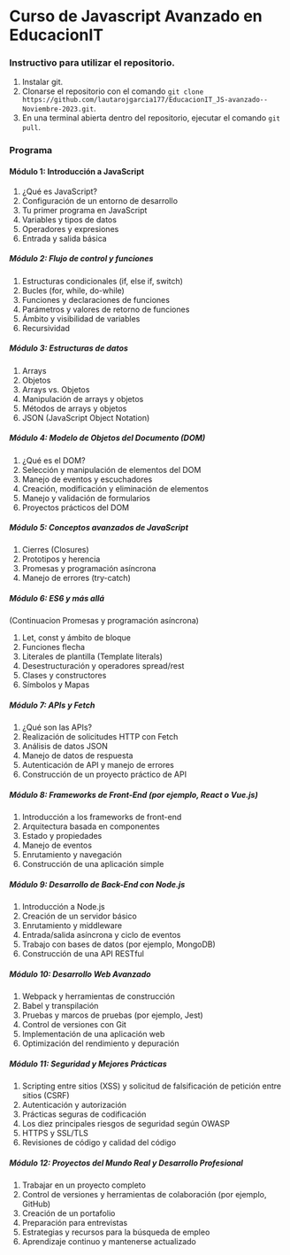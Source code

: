 # Curso de Javascript Avanzado en EducacionIT

### Instructivo para utilizar el repositorio.

1. Instalar git.
2. Clonarse el repositorio con el comando `git clone https://github.com/lautarojgarcia177/EducacionIT_JS-avanzado--Noviembre-2023.git`.
3. En una terminal abierta dentro del repositorio, ejecutar el comando `git pull`.

### Programa

#### Módulo 1: Introducción a JavaScript
1. ¿Qué es JavaScript?
2. Configuración de un entorno de desarrollo
3. Tu primer programa en JavaScript
4. Variables y tipos de datos
5. Operadores y expresiones
6. Entrada y salida básica

##### Módulo 2: Flujo de control y funciones
1. Estructuras condicionales (if, else if, switch)
2. Bucles (for, while, do-while)
3. Funciones y declaraciones de funciones
4. Parámetros y valores de retorno de funciones
5. Ámbito y visibilidad de variables
6. Recursividad

##### Módulo 3: Estructuras de datos
1. Arrays
2. Objetos
3. Arrays vs. Objetos
4. Manipulación de arrays y objetos
5. Métodos de arrays y objetos
6. JSON (JavaScript Object Notation)

##### Módulo 4: Modelo de Objetos del Documento (DOM)
1. ¿Qué es el DOM?
2. Selección y manipulación de elementos del DOM
3. Manejo de eventos y escuchadores
4. Creación, modificación y eliminación de elementos
5. Manejo y validación de formularios
6. Proyectos prácticos del DOM

##### Módulo 5: Conceptos avanzados de JavaScript
1. Cierres (Closures)
2. Prototipos y herencia
3. Promesas y programación asíncrona
4. Manejo de errores (try-catch)

##### Módulo 6: ES6 y más allá
(Continuacion Promesas y programación asíncrona)
1. Let, const y ámbito de bloque
2. Funciones flecha
3. Literales de plantilla (Template literals)
4. Desestructuración y operadores spread/rest
5. Clases y constructores
6. Símbolos y Mapas

##### Módulo 7: APIs y Fetch
1. ¿Qué son las APIs?
2. Realización de solicitudes HTTP con Fetch
3. Análisis de datos JSON
4. Manejo de datos de respuesta
5. Autenticación de API y manejo de errores
6. Construcción de un proyecto práctico de API

##### Módulo 8: Frameworks de Front-End (por ejemplo, React o Vue.js)
1. Introducción a los frameworks de front-end
2. Arquitectura basada en componentes
3. Estado y propiedades
4. Manejo de eventos
5. Enrutamiento y navegación
6. Construcción de una aplicación simple

##### Módulo 9: Desarrollo de Back-End con Node.js
1. Introducción a Node.js
2. Creación de un servidor básico
3. Enrutamiento y middleware
4. Entrada/salida asíncrona y ciclo de eventos
5. Trabajo con bases de datos (por ejemplo, MongoDB)
6. Construcción de una API RESTful

##### Módulo 10: Desarrollo Web Avanzado
1. Webpack y herramientas de construcción
2. Babel y transpilación
3. Pruebas y marcos de pruebas (por ejemplo, Jest)
4. Control de versiones con Git
5. Implementación de una aplicación web
6. Optimización del rendimiento y depuración

##### Módulo 11: Seguridad y Mejores Prácticas
1. Scripting entre sitios (XSS) y solicitud de falsificación de petición entre sitios (CSRF)
2. Autenticación y autorización
3. Prácticas seguras de codificación
4. Los diez principales riesgos de seguridad según OWASP
5. HTTPS y SSL/TLS
6. Revisiones de código y calidad del código

##### Módulo 12: Proyectos del Mundo Real y Desarrollo Profesional
1. Trabajar en un proyecto completo
2. Control de versiones y herramientas de colaboración (por ejemplo, GitHub)
3. Creación de un portafolio
4. Preparación para entrevistas
5. Estrategias y recursos para la búsqueda de empleo
6. Aprendizaje continuo y mantenerse actualizado